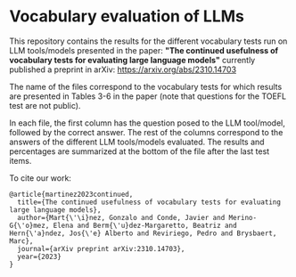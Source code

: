 # Vocabulary evaluation of LLMs


This repository contains the results for the different vocabulary tests run on LLM tools/models presented in the paper: **"The continued usefulness of vocabulary tests for evaluating large language models"** currently published a preprint in arXiv: https://arxiv.org/abs/2310.14703


The name of the files correspond to the vocabulary tests for which results are presented in Tables 3-6 in the paper (note that questions for the TOEFL test are not public).  

In each file, the first column has the question posed to the LLM tool/model, followed by the correct answer. The rest of the columns correspond to the answers of the different LLM tools/models evaluated.  The results and percentages are summarized at the bottom of the file after the last test items.

To cite our work:

```
@article{martinez2023continued,
  title={The continued usefulness of vocabulary tests for evaluating large language models},
  author={Mart{\'\i}nez, Gonzalo and Conde, Javier and Merino-G{\'o}mez, Elena and Berm{\'u}dez-Margaretto, Beatriz and Hern{\'a}ndez, Jos{\'e} Alberto and Reviriego, Pedro and Brysbaert, Marc},
  journal={arXiv preprint arXiv:2310.14703},
  year={2023}
}
```
